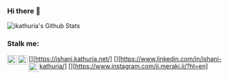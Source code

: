 ### Hi there :space_invader:

<img align="center" alt="ikathuria's Github Stats" src="https://github-readme-stats.vercel.app/api?username=ikathuria&show_icons=true&hide_border=true" />

### Stalk me:
[<img align="left" alt="ishani.kathuria.net" width="22px" src="https://ishani.kathuria.net/wp-content/uploads/2020/07/ik.png" />][https://ishani.kathuria.net/]
[<img align="left" alt="ishani kathuria's LinkedIn" width="22px" src="https://cdn.jsdelivr.net/npm/simple-icons@v3/icons/linkedin.svg" />][https://www.linkedin.com/in/ishani-kathuria/]
[<img align="left" alt="ishani kathuria's Instagram" width="22px" src="https://cdn.jsdelivr.net/npm/simple-icons@v3/icons/instagram.svg" />][https://www.instagram.com/ii.meraki.ii/?hl=en]
